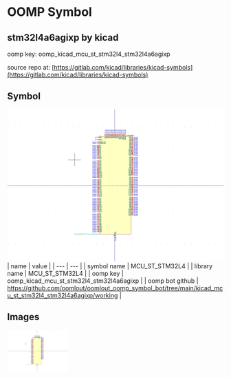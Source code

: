 # OOMP Symbol  
## stm32l4a6agixp  by kicad  
  
oomp key: oomp_kicad_mcu_st_stm32l4_stm32l4a6agixp  
  
source repo at: [https://gitlab.com/kicad/libraries/kicad-symbols](https://gitlab.com/kicad/libraries/kicad-symbols)  
## Symbol  
  
[![working.png](working_600.png)](working.png)  
| name | value | 
| --- | --- | 
| symbol name | MCU_ST_STM32L4 | 
| library name | MCU_ST_STM32L4 | 
| oomp key | oomp_kicad_mcu_st_stm32l4_stm32l4a6agixp | 
| oomp bot github | https://github.com/oomlout/oomlout_oomp_symbol_bot/tree/main/kicad_mcu_st_stm32l4_stm32l4a6agixp/working | 
## Images  
  
[![working.png](working_140.png)](working.png)  
